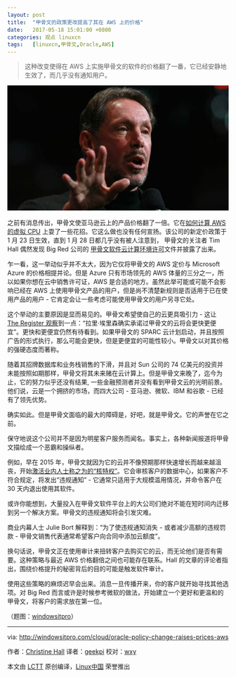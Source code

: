 ```yaml
---
layout: post
title:	"甲骨文的政策更改提高了其在 AWS 上的价格"
date:	2017-05-18 15:01:00 +0800 
categories:	观点 linuxcn 
tags:	[linuxcn,甲骨文,Oracle,AWS]
---
```




> 
> 这种改变使得在 AWS 上实施甲骨文的软件的价格翻了一番，它已经安静地生效了，而几乎没有通知用户。
> 
> 
> 


![](/Asserts/Images/album/201705/18/150111lud3xvd3vuvkkwns.jpg)


之前有消息传出，甲骨文使亚马逊云上的产品价格翻了一倍。它在[如何计算 AWS 的虚拟 CPU](https://oracle-base.com/blog/2017/01/28/oracles-cloud-licensing-change-be-warned/) 上耍了一些花招。它这么做也没有任何宣扬。该公司的新定价政策于 1 月 23 日生效，直到 1 月 28 日都几乎没有被人注意到， 甲骨文的关注者 Tim Hall 偶然发现 Big Red 公司的 [甲骨文软件云计算环境许可](http://www.oracle.com/us/corporate/pricing/cloud-licensing-070579.pdf)文件并披露了出来。


乍一看，这一举动似乎并不太大，因为它仅将甲骨文的 AWS 定价与 Microsoft Azure 的价格相提并论。但是 Azure 只有市场领先的 AWS 体量的三分之一，所以如果你想在云中销售许可证，AWS 是合适的地方。虽然此举可能或可能不会影响已经在 AWS 上使用甲骨文产品的用户，但是尚不清楚新规则是否适用于已在使用产品的用户 - 它肯定会让一些考虑可能使用甲骨文的用户另寻它处。


这个举动的主要原因是显而易见的。甲骨文希望使自己的云更具吸引力 - 这让 [The Register 观察](https://www.theregister.co.uk/2017/01/30/oracle_effectively_doubles_licence_fees_to_run_in_aws/)到一点：“拉里·埃里森确实承诺过甲骨文的云将会更快更便宜”。更快和更便宜仍然有待看到。如果甲骨文的 SPARC 云计划启动，并且按照广告的形式执行，那么可能会更快，但是更便宜的可能性较小。甲骨文以对其价格的强硬态度而著称。


随着其招牌数据库和业务栈销售的下滑，并且对 Sun 公司的 74 亿美元的投资并未能按照如期那样，甲骨文将其未来赌在云计算上。但是甲骨文来晚了，迄今为止，它的努力似乎还没有结果, 一些金融预测者并没有看到甲骨文云的光明前景。他们说，云是一个拥挤的市场，而四大公司 - 亚马逊、微软、IBM 和谷歌 - 已经有了领先优势。


确实如此。但是甲骨文面临的最大的障碍是，好吧，就是甲骨文。它的声誉在它之前。


保守地说这个公司并不是因为明星客户服务而闻名。事实上，各种新闻报道将甲骨文描绘成一个恶霸和操纵者。


例如，早在 2015 年，甲骨文就因为它的云并不像预期那样快速增长而越来越沮丧，开始[激活业内人士称之为的“核特权”](http://www.businessinsider.com/oracle-is-using-the-nuclear-option-to-sell-its-cloud-software-2015-7)。它会审核客户的数据中心，如果客户不符合规定，将发出“违规通知” - 它通常只适用于大规模滥用情况，并命令客户在 30 天内退出使用其软件。


或许你能想到，大量投入在甲骨文软件平台上的大公司们绝对不能在短时间内迁移到另一个解决方案。甲骨文的违规通知将会引发灾难。


商业内幕人士 Julie Bort 解释到：“为了使违规通知消失 - 或者减少高额的违规罚款 - 甲骨文销售代表通常希望客户向合同中添加云额度”。


换句话说，甲骨文正在使用审计来扭转客户去购买它的云，而无论他们是否有需要。这种策略与最近 AWS 价格翻倍之间也可能存在联系。Hall 的文章的评论者指出，围绕价格提升的秘密背后的目的可能是触发软件审计。


使用这些策略的麻烦迟早会出来。消息一旦传播开来，你的客户就开始寻找其他选项。对 Big Red 而言或许是时候参考微软的做法，开始建立一个更好和更温和的甲骨文，将客户的需求放在第一位。


（题图：[windowsitpro](http://windowsitpro.com/)）




---


via: <http://windowsitpro.com/cloud/oracle-policy-change-raises-prices-aws>


作者：[Christine Hall](http://windowsitpro.com/author/christine-hall) 译者：[geekpi](https://github.com/geekpi) 校对：[wxy](https://github.com/wxy)


本文由 [LCTT](https://github.com/LCTT/TranslateProject) 原创编译，[Linux中国](https://linux.cn/) 荣誉推出

